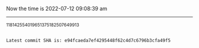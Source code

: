 Now the time is 2022-07-12 09:08:39 am

---

<small>118142554019651375182507649913</small>

```txt

Latest commit SHA is: e94fcaeda7ef4295448f62c4d7c6796b3cfa49f5
```
